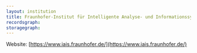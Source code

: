```yaml
---
layout: institution
title: Fraunhofer-Institut für Intelligente Analyse- und Informationssysteme
recordsgraph: 
storagegraph: 
---
```


Website: [https://www.iais.fraunhofer.de/](https://www.iais.fraunhofer.de/)
